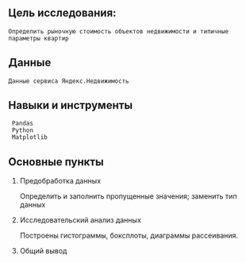 

## Цель исследования: 
    Определить рыночную стоимость объектов недвижимости и типичные параметры квартир
## Данные
    Данные сервиса Яндекс.Недвижимость
    	
## Навыки и инструменты
     Pandas	 
     Python
     Matplotlib	 
     
## Основные пункты

1. Предобработка данных 

    Определить и заполнить пропущенные значения;
    заменить тип данных 
	
 2. Исследовательский анализ данных
 
    Построены гистограммы, боксплоты, диаграммы рассеивания.
 
3. Общий вывод
